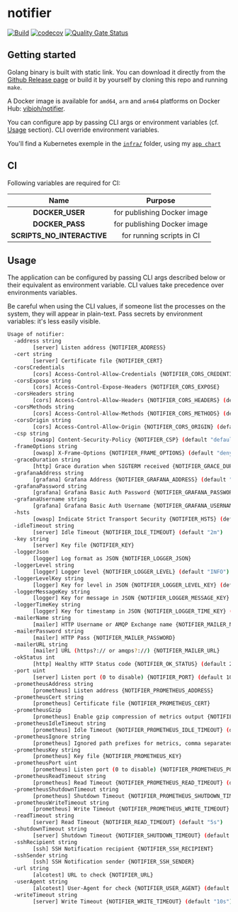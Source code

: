 # notifier

[![Build](https://github.com/ViBiOh/notifier/workflows/Build/badge.svg)](https://github.com/ViBiOh/notifier/actions)
[![codecov](https://codecov.io/gh/ViBiOh/notifier/branch/main/graph/badge.svg)](https://codecov.io/gh/ViBiOh/notifier)
[![Quality Gate Status](https://sonarcloud.io/api/project_badges/measure?project=ViBiOh_notifier&metric=alert_status)](https://sonarcloud.io/dashboard?id=ViBiOh_notifier)

## Getting started

Golang binary is built with static link. You can download it directly from the [Github Release page](https://github.com/ViBiOh/notifier/releases) or build it by yourself by cloning this repo and running `make`.

A Docker image is available for `amd64`, `arm` and `arm64` platforms on Docker Hub: [vibioh/notifier](https://hub.docker.com/r/vibioh/notifier/tags).

You can configure app by passing CLI args or environment variables (cf. [Usage](#usage) section). CLI override environment variables.

You'll find a Kubernetes exemple in the [`infra/`](infra/) folder, using my [`app chart`](https://github.com/ViBiOh/charts/tree/main/app)

## CI

Following variables are required for CI:

|            Name            |           Purpose           |
| :------------------------: | :-------------------------: |
|      **DOCKER_USER**       | for publishing Docker image |
|      **DOCKER_PASS**       | for publishing Docker image |
| **SCRIPTS_NO_INTERACTIVE** |  for running scripts in CI  |

## Usage

The application can be configured by passing CLI args described below or their equivalent as environment variable. CLI values take precedence over environments variables.

Be careful when using the CLI values, if someone list the processes on the system, they will appear in plain-text. Pass secrets by environment variables: it's less easily visible.

```bash
Usage of notifier:
  -address string
        [server] Listen address {NOTIFIER_ADDRESS}
  -cert string
        [server] Certificate file {NOTIFIER_CERT}
  -corsCredentials
        [cors] Access-Control-Allow-Credentials {NOTIFIER_CORS_CREDENTIALS}
  -corsExpose string
        [cors] Access-Control-Expose-Headers {NOTIFIER_CORS_EXPOSE}
  -corsHeaders string
        [cors] Access-Control-Allow-Headers {NOTIFIER_CORS_HEADERS} (default "Content-Type")
  -corsMethods string
        [cors] Access-Control-Allow-Methods {NOTIFIER_CORS_METHODS} (default "GET")
  -corsOrigin string
        [cors] Access-Control-Allow-Origin {NOTIFIER_CORS_ORIGIN} (default "*")
  -csp string
        [owasp] Content-Security-Policy {NOTIFIER_CSP} (default "default-src 'self'; base-uri 'self'")
  -frameOptions string
        [owasp] X-Frame-Options {NOTIFIER_FRAME_OPTIONS} (default "deny")
  -graceDuration string
        [http] Grace duration when SIGTERM received {NOTIFIER_GRACE_DURATION} (default "30s")
  -grafanaAddress string
        [grafana] Grafana Address {NOTIFIER_GRAFANA_ADDRESS} (default "http://grafana")
  -grafanaPassword string
        [grafana] Grafana Basic Auth Password {NOTIFIER_GRAFANA_PASSWORD}
  -grafanaUsername string
        [grafana] Grafana Basic Auth Username {NOTIFIER_GRAFANA_USERNAME}
  -hsts
        [owasp] Indicate Strict Transport Security {NOTIFIER_HSTS} (default true)
  -idleTimeout string
        [server] Idle Timeout {NOTIFIER_IDLE_TIMEOUT} (default "2m")
  -key string
        [server] Key file {NOTIFIER_KEY}
  -loggerJson
        [logger] Log format as JSON {NOTIFIER_LOGGER_JSON}
  -loggerLevel string
        [logger] Logger level {NOTIFIER_LOGGER_LEVEL} (default "INFO")
  -loggerLevelKey string
        [logger] Key for level in JSON {NOTIFIER_LOGGER_LEVEL_KEY} (default "level")
  -loggerMessageKey string
        [logger] Key for message in JSON {NOTIFIER_LOGGER_MESSAGE_KEY} (default "message")
  -loggerTimeKey string
        [logger] Key for timestamp in JSON {NOTIFIER_LOGGER_TIME_KEY} (default "time")
  -mailerName string
        [mailer] HTTP Username or AMQP Exchange name {NOTIFIER_MAILER_NAME} (default "mailer")
  -mailerPassword string
        [mailer] HTTP Pass {NOTIFIER_MAILER_PASSWORD}
  -mailerURL string
        [mailer] URL (https?:// or amqps?://) {NOTIFIER_MAILER_URL}
  -okStatus int
        [http] Healthy HTTP Status code {NOTIFIER_OK_STATUS} (default 204)
  -port uint
        [server] Listen port (0 to disable) {NOTIFIER_PORT} (default 1080)
  -prometheusAddress string
        [prometheus] Listen address {NOTIFIER_PROMETHEUS_ADDRESS}
  -prometheusCert string
        [prometheus] Certificate file {NOTIFIER_PROMETHEUS_CERT}
  -prometheusGzip
        [prometheus] Enable gzip compression of metrics output {NOTIFIER_PROMETHEUS_GZIP}
  -prometheusIdleTimeout string
        [prometheus] Idle Timeout {NOTIFIER_PROMETHEUS_IDLE_TIMEOUT} (default "10s")
  -prometheusIgnore string
        [prometheus] Ignored path prefixes for metrics, comma separated {NOTIFIER_PROMETHEUS_IGNORE}
  -prometheusKey string
        [prometheus] Key file {NOTIFIER_PROMETHEUS_KEY}
  -prometheusPort uint
        [prometheus] Listen port (0 to disable) {NOTIFIER_PROMETHEUS_PORT} (default 9090)
  -prometheusReadTimeout string
        [prometheus] Read Timeout {NOTIFIER_PROMETHEUS_READ_TIMEOUT} (default "5s")
  -prometheusShutdownTimeout string
        [prometheus] Shutdown Timeout {NOTIFIER_PROMETHEUS_SHUTDOWN_TIMEOUT} (default "5s")
  -prometheusWriteTimeout string
        [prometheus] Write Timeout {NOTIFIER_PROMETHEUS_WRITE_TIMEOUT} (default "10s")
  -readTimeout string
        [server] Read Timeout {NOTIFIER_READ_TIMEOUT} (default "5s")
  -shutdownTimeout string
        [server] Shutdown Timeout {NOTIFIER_SHUTDOWN_TIMEOUT} (default "10s")
  -sshRecipient string
        [ssh] SSH Notification recipient {NOTIFIER_SSH_RECIPIENT}
  -sshSender string
        [ssh] SSH Notification sender {NOTIFIER_SSH_SENDER}
  -url string
        [alcotest] URL to check {NOTIFIER_URL}
  -userAgent string
        [alcotest] User-Agent for check {NOTIFIER_USER_AGENT} (default "Alcotest")
  -writeTimeout string
        [server] Write Timeout {NOTIFIER_WRITE_TIMEOUT} (default "10s")
```
